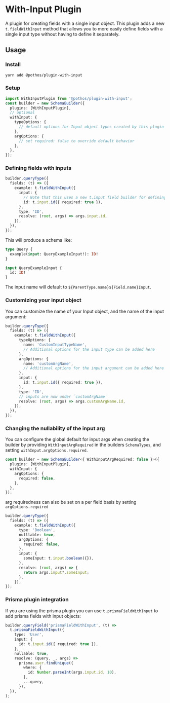 # With-Input Plugin

A plugin for creating fields with a single input object. This plugin adds a new `t.fieldWithInput`
method that allows you to more easily define fields with a single input type without having to
define it separately.

## Usage

### Install

```bash
yarn add @pothos/plugin-with-input
```

### Setup

```typescript
import WithInputPlugin from '@pothos/plugin-with-input';
const builder = new SchemaBuilder({
  plugins: [WithInputPlugin],
  // optional
  withInput: {
    typeOptions: {
      // default options for Input object types created by this plugin
    },
    argOptions: {
      // set required: false to override default behavior
    },
  },
});
```

### Defining fields with inputs

```typescript
builder.queryType({
  fields: (t) => ({
    example: t.fieldWithInput({
      input: {
        // Note that this uses a new t.input field builder for defining input fields
        id: t.input.id({ required: true }),
      },
      type: 'ID',
      resolve: (root, args) => args.input.id,
    }),
  }),
});
```

This will produce a schema like:

```graphql
type Query {
  example(input: QueryExampleInput!): ID!
}

input QueryExampleInput {
  id: ID!
}
```

The input name will default to `${ParentType.name}${Field.name}Input`.

### Customizing your input object

You can customize the name of your Input object, and the name of the input argument:

```typescript
builder.queryType({
  fields: (t) => ({
    example: t.fieldWithInput({
      typeOptions: {
        name: 'CustomInputTypeName',
        // Additional options for the input type can be added here
      },
      argOptions: {
        name: 'customArgName',
        // Additional options for the input argument can be added here
      },
      input: {
        id: t.input.id({ required: true }),
      },
      type: 'ID',
      // inputs are now under `customArgName`
      resolve: (root, args) => args.customArgName.id,
    }),
  }),
});
```

### Changing the nullability of the input arg

You can configure the global default for input args when creating the builder by providing
`WithInputArgRequired` in the builders `SchemaTypes`, and setting `withInput.argOptions.required`.

```typescript
const builder = new SchemaBuilder<{ WithInputArgRequired: false }>({
  plugins: [WithInputPlugin],
  withInput: {
    argOptions: {
      required: false,
    },
  },
});
```

arg requiredness can also be set on a per field basis by setting `argOptions.required`

```typescript
builder.queryType({
  fields: (t) => ({
    example: t.fieldWithInput({
      type: 'Boolean',
      nulllable: true,
      argOptions: {
        required: false,
      },
      input: {
        someInput: t.input.boolean({}),
      },
      resolve: (root, args) => {
        return args.input?.someInput;
      },
    }),
});
```

### Prisma plugin integration

If you are using the prisma plugin you can use `t.prismaFieldWithInput` to add prisma fields with
input objects:

```typescript
builder.queryField('prismaFieldWithInput', (t) =>
  t.prismaFieldWithInput({
    type: 'User',
    input: {
      id: t.input.id({ required: true }),
    },
    nullable: true,
    resolve: (query, _, args) =>
      prisma.user.findUnique({
        where: {
          id: Number.parseInt(args.input.id, 10),
        },
        ...query,
      }),
  }),
);
```
